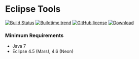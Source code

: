 Eclipse Tools
======================

[![Build Status](https://travis-ci.org/ugrave/com.github.ugrave.tools.svg?branch=master)](https://travis-ci.org/ugrave/com.github.ugrave.tools) [![Buildtime trend](https://buildtimetrend.herokuapp.com/badge/ugrave/com.github.ugrave.tools/latest)](https://buildtimetrend.herokuapp.com/dashboard/ugrave/com.github.ugrave.tools/) [![GitHub license](https://img.shields.io/github/license/ugrave/com.github.ugrave.tools.svg)](https://www.eclipse.org/legal/epl-v10.html) [![Download](https://api.bintray.com/packages/ugrave/com.github.ugrave/com.github.ugrave.tools/images/download.svg)](https://bintray.com/ugrave/com.github.ugrave/com.github.ugrave.tools/_latestVersion)

### Minimum Requirements

- Java 7
- Eclipse 4.5 (Mars), 4.6 (Neon)
